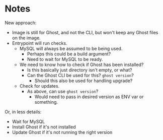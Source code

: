 # Notes

New approach:

* Image is still for Ghost, and not the CLI, but won't keep any Ghost files on the image.
* Entrypoint will run checks.
    * MySQL will always be assumed to be being used.
        * Perhaps this could be a build argument?
        * Need to wait for MySQL to be ready.
    * We need to know how to check if Ghost has been installed?
        * Is this basically just directory isn't empty, or what?
        * Can the Ghost CLI be used for this? `ghost version`?
            * Should this also be used for handling upgrade?
    * Check for updates.
        * As above, can use `ghost version`?
            * Would need to pass in desired version as ENV var or something.

Or, in less details:

* Wait for MySQL
* Install Ghost if it's not installed
* Update Ghost if it's not running the right version
